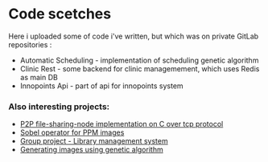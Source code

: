 # Code scetches
Here i uploaded some of code i've written, but which was on private GitLab repositories :

- Automatic Scheduling - implementation of scheduling genetic algorithm
- Clinic Rest - some backend for clinic managemement, which uses Redis as main DB
- Innopoints Api - part of api for innopoints system

### Also interesting projects:
- [P2P file-sharing-node implementation on C over tcp protocol](https://github.com/RedMoon32/NetworkLabs/blob/master/week10/node.c) 
- [Sobel operator for PPM images](https://github.com/RedMoon32/BatyaVZdanii)
- [Group project - Library management system](https://github.com/LibrinnoTeam/LibraryHelpBot)
- [Generating images using genetic algorithm](https://github.com/RedMoon32/GAImages)
